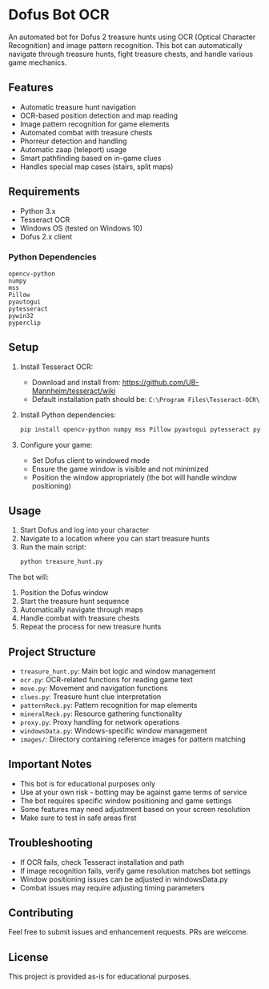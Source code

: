 # Dofus Bot OCR

An automated bot for Dofus 2 treasure hunts using OCR (Optical Character Recognition) and image pattern recognition. This bot can automatically navigate through treasure hunts, fight treasure chests, and handle various game mechanics.

## Features

- Automatic treasure hunt navigation
- OCR-based position detection and map reading
- Image pattern recognition for game elements
- Automated combat with treasure chests
- Phorreur detection and handling
- Automatic zaap (teleport) usage
- Smart pathfinding based on in-game clues
- Handles special map cases (stairs, split maps)

## Requirements

- Python 3.x
- Tesseract OCR
- Windows OS (tested on Windows 10)
- Dofus 2.x client

### Python Dependencies

```
opencv-python
numpy
mss
Pillow
pyautogui
pytesseract
pywin32
pyperclip
```

## Setup

1. Install Tesseract OCR:
   - Download and install from: https://github.com/UB-Mannheim/tesseract/wiki
   - Default installation path should be: `C:\Program Files\Tesseract-OCR\`

2. Install Python dependencies:
   ```bash
   pip install opencv-python numpy mss Pillow pyautogui pytesseract pywin32 pyperclip
   ```

3. Configure your game:
   - Set Dofus client to windowed mode
   - Ensure the game window is visible and not minimized
   - Position the window appropriately (the bot will handle window positioning)

## Usage

1. Start Dofus and log into your character
2. Navigate to a location where you can start treasure hunts
3. Run the main script:
   ```bash
   python treasure_hunt.py
   ```

The bot will:
1. Position the Dofus window
2. Start the treasure hunt sequence
3. Automatically navigate through maps
4. Handle combat with treasure chests
5. Repeat the process for new treasure hunts

## Project Structure

- `treasure_hunt.py`: Main bot logic and window management
- `ocr.py`: OCR-related functions for reading game text
- `move.py`: Movement and navigation functions
- `clues.py`: Treasure hunt clue interpretation
- `patternReck.py`: Pattern recognition for map elements
- `mineralReck.py`: Resource gathering functionality
- `proxy.py`: Proxy handling for network operations
- `windowsData.py`: Windows-specific window management
- `images/`: Directory containing reference images for pattern matching

## Important Notes

- This bot is for educational purposes only
- Use at your own risk - botting may be against game terms of service
- The bot requires specific window positioning and game settings
- Some features may need adjustment based on your screen resolution
- Make sure to test in safe areas first

## Troubleshooting

- If OCR fails, check Tesseract installation and path
- If image recognition fails, verify game resolution matches bot settings
- Window positioning issues can be adjusted in windowsData.py
- Combat issues may require adjusting timing parameters

## Contributing

Feel free to submit issues and enhancement requests. PRs are welcome.

## License

This project is provided as-is for educational purposes.